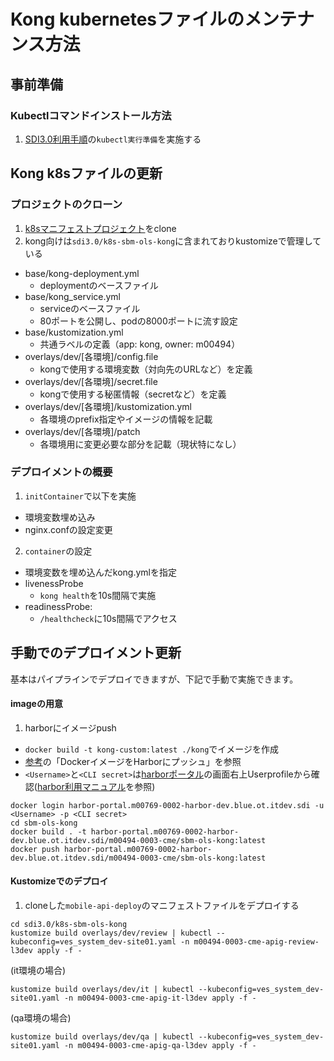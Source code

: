 # Kong kubernetesファイルのメンテナンス方法

## 事前準備
### Kubectlコマンドインストール方法
1. [SDI3.0利用手順](https://docs.google.com/presentation/d/1PWihO_vBzTusTAJEahtxmWxoz8KphI5ZvqTwxSmHH_Q/edit#slide=id.gda47a7eb85_0_548)の`kubectl実行準備`を実施する


## Kong k8sファイルの更新
### プロジェクトのクローン
1. [k8sマニフェストプロジェクト](http://code-dev.ark.sbb-sys.info/cml/mobile-api-deploy)をclone
2. kong向けは`sdi3.0/k8s-sbm-ols-kong`に含まれておりkustomizeで管理している
  - base/kong-deployment.yml
    - deploymentのベースファイル
  - base/kong_service.yml
    - serviceのベースファイル
    - 80ポートを公開し、podの8000ポートに流す設定
  - base/kustomization.yml
    - 共通ラベルの定義（app: kong, owner: m00494）
  - overlays/dev/[各環境]/config.file
    - kongで使用する環境変数（対向先のURLなど）を定義
  - overlays/dev/[各環境]/secret.file
    - kongで使用する秘匿情報（secretなど）を定義
  - overlays/dev/[各環境]/kustomization.yml
    - 各環境のprefix指定やイメージの情報を記載
  - overlays/dev/[各環境]/patch
    - 各環境用に変更必要な部分を記載（現状特になし）

### デプロイメントの概要
1. `initContainer`で以下を実施
  - 環境変数埋め込み
  - nginx.confの設定変更

2. `container`の設定
  - 環境変数を埋め込んだkong.ymlを指定
  - livenessProbe
    - `kong health`を10s間隔で実施
  - readinessProbe:
    - `/healthcheck`に10s間隔でアクセス

## 手動でのデプロイメント更新
基本はパイプラインでデプロイできますが、下記で手動で実施できます。

#### imageの用意
1. harborにイメージpush
  - ```docker build -t kong-custom:latest ./kong```でイメージを作成
  - [参考](http://code-dev.ark.sbb-sys.info/cml/cml-api-deployment-sdi/tree/master/docs/dev/kongapigateway)の「DockerイメージをHarborにプッシュ」を参照
  - `<Username>`と`<CLI secret>`は[harborポータル](http://harbor-portal.m00769-0002-harbor-dev.blue.ot.itdev.sdi/harbor/projects)の画面右上Userprofileから確認([harbor利用マニュアル](https://docs.google.com/presentation/d/1ljmrwzExLAJrY078TDSefLWCl0TDvtCyhlNnqqiyXBI/edit#slide=id.ge342ca4720_0_73)を参照)

  ```
  docker login harbor-portal.m00769-0002-harbor-dev.blue.ot.itdev.sdi -u <Username> -p <CLI secret>
  cd sbm-ols-kong
  docker build . -t harbor-portal.m00769-0002-harbor-dev.blue.ot.itdev.sdi/m00494-0003-cme/sbm-ols-kong:latest
  docker push harbor-portal.m00769-0002-harbor-dev.blue.ot.itdev.sdi/m00494-0003-cme/sbm-ols-kong:latest
  ```

#### Kustomizeでのデプロイ
1. cloneした`mobile-api-deploy`のマニフェストファイルをデプロイする

```
cd sdi3.0/k8s-sbm-ols-kong
kustomize build overlays/dev/review | kubectl --kubeconfig=ves_system_dev-site01.yaml -n m00494-0003-cme-apig-review-l3dev apply -f -
```

(it環境の場合)
```
kustomize build overlays/dev/it | kubectl --kubeconfig=ves_system_dev-site01.yaml -n m00494-0003-cme-apig-it-l3dev apply -f -
```

(qa環境の場合)
```
kustomize build overlays/dev/qa | kubectl --kubeconfig=ves_system_dev-site01.yaml -n m00494-0003-cme-apig-qa-l3dev apply -f -
```
